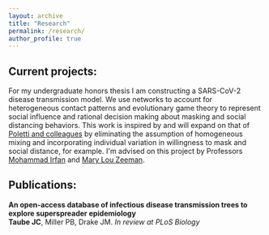 ```yaml
---
layout: archive
title: "Research"
permalink: /research/
author_profile: true
---
```


## Current projects:
<!-- add photos!!!! -->
For my undergraduate honors thesis I am constructing a SARS-CoV-2 disease transmission model. We use networks to account for heterogeneous contact patterns and evolutionary game theory to represent social influence and rational decision making about masking and social distancing behaviors. This work is inspired by and will expand on that of <a href="https://doi.org/10.1016/j.mbs.2012.04.003">Poletti and colleagues</a> by eliminating the assumption of homogeneous mixing and incorporating individual variation in willingness to mask and social distance, for example. I'm advised on this project by Professors <a href="http://www.bowdoin.edu/~mirfan/">Mohammad Irfan</a> and <a href="https://www.bowdoin.edu/profiles/faculty/mlzeeman/">Mary Lou Zeeman</a>. 


## Publications:
<strong> An open-access database of infectious disease transmission trees to explore superspreader epidemiology</strong> <br>
<strong> Taube JC</strong>, Miller PB, Drake JM.   <i>In review at PLoS Biology</i>
<br>
<a href="https://www.medrxiv.org/content/10.1101/2021.01.11.21249622v1"><i class="fas fa-fw fa-link zoom" aria-hidden="true"></i></a> <a href="/files/outbreaktrees-preprint.pdf"><i class="fas fa-fw fa-file-pdf zoom" aria-hidden="true"></i></a> <a href="https://github.com/DrakeLab/taube-transmission-trees"><i class="fab fa-fw fa-github zoom" aria-hidden="true"></i></a>


 


